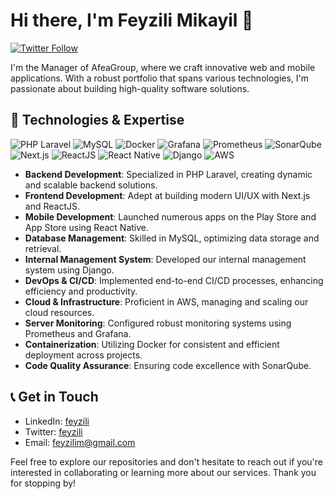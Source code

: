# Hi there, I'm Feyzili Mikayil 👋
[![Twitter Follow](https://img.shields.io/twitter/follow/feyzili?style=social)](https://twitter.com/feyzili)

I'm the Manager of AfeaGroup, where we craft innovative web and mobile applications. With a robust portfolio that spans various technologies, I'm passionate about building high-quality software solutions.

## 🚀 Technologies & Expertise

![PHP Laravel](https://img.shields.io/badge/Laravel-FF2D20?style=flat-square&logo=laravel&logoColor=white)
![MySQL](https://img.shields.io/badge/MySQL-4479A1?style=flat-square&logo=mysql&logoColor=white)
![Docker](https://img.shields.io/badge/Docker-2496ED?style=flat-square&logo=docker&logoColor=white)
![Grafana](https://img.shields.io/badge/Grafana-F46800?style=flat-square&logo=grafana&logoColor=white)
![Prometheus](https://img.shields.io/badge/Prometheus-000000?style=flat-square&logo=prometheus)
![SonarQube](https://img.shields.io/badge/SonarQube-4E9BCD?style=flat-square&logo=sonarqube&logoColor=white)
![Next.js](https://img.shields.io/badge/Next.js-000000?style=flat-square&logo=next.js)
![ReactJS](https://img.shields.io/badge/React-20232A?style=flat-square&logo=react)
![React Native](https://img.shields.io/badge/React_Native-20232A?style=flat-square&logo=react)
![Django](https://img.shields.io/badge/Django-092E20?style=flat-square&logo=django)
![AWS](https://img.shields.io/badge/AWS-232F3E?style=flat-square&logo=amazon-aws)


- **Backend Development**: Specialized in PHP Laravel, creating dynamic and scalable backend solutions.
- **Frontend Development**: Adept at building modern UI/UX with Next.js and ReactJS.
- **Mobile Development**: Launched numerous apps on the Play Store and App Store using React Native.
- **Database Management**: Skilled in MySQL, optimizing data storage and retrieval.
- **Internal Management System**: Developed our internal management system using Django.
- **DevOps & CI/CD**: Implemented end-to-end CI/CD processes, enhancing efficiency and productivity.
- **Cloud & Infrastructure**: Proficient in AWS, managing and scaling our cloud resources.
- **Server Monitoring**: Configured robust monitoring systems using Prometheus and Grafana.
- **Containerization**: Utilizing Docker for consistent and efficient deployment across projects.
- **Code Quality Assurance**: Ensuring code excellence with SonarQube.

## 📞 Get in Touch

- LinkedIn: [feyzili](https://www.linkedin.com/in/mikay%C4%B1l-feyzili-0a696111a)
- Twitter: [feyzili](https://twitter.com/feyzili)
- Email: [feyzilim@gmail.com](mailto:feyzilim@gmail.com)

Feel free to explore our repositories and don't hesitate to reach out if you're interested in collaborating or learning more about our services. Thank you for stopping by!
